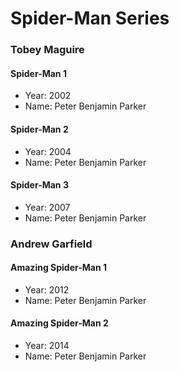 # Spider-Man Series

### Tobey Maguire

#### Spider-Man 1
- Year: 2002
- Name: Peter Benjamin Parker

#### Spider-Man 2
- Year: 2004
- Name: Peter Benjamin Parker

#### Spider-Man 3
- Year: 2007
- Name: Peter Benjamin Parker

### Andrew Garfield

#### Amazing Spider-Man 1
- Year: 2012
- Name: Peter Benjamin Parker

#### Amazing Spider-Man 2
- Year: 2014
- Name: Peter Benjamin Parker
